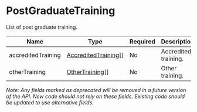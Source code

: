 # PostGraduateTraining

List of post graduate training.

| Name | Type | Required | Description |
| - | - | - | - |
| accreditedTraining | [AccreditedTraining](accredited-training.md)[] | No | Accredited training. |
| otherTraining | [OtherTraining](other-training.md)[] | No | Other training. |

*Note: Any fields marked as deprecated will be removed in a future version of the API. New code should not rely on these fields. Existing code should be updated to use alternative fields.*
